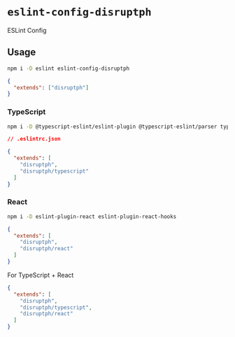 # `eslint-config-disruptph`

ESLint Config

## Usage

```sh
npm i -D eslint eslint-config-disruptph
```

```json
{
  "extends": ["disruptph"]
}
```

### TypeScript

```sh
npm i -D @typescript-eslint/eslint-plugin @typescript-eslint/parser typescript
```

```json
// .eslintrc.json

{
  "extends": [
    "disruptph",
    "disruptph/typescript"
  ]
}
```

### React

```sh
npm i -D eslint-plugin-react eslint-plugin-react-hooks
```

```json
{
  "extends": [
    "disruptph",
    "disruptph/react"
  ]
}
```

For TypeScript + React

```json
{
  "extends": [
    "disruptph",
    "disruptph/typescript",
    "disruptph/react"
  ]
}
```
